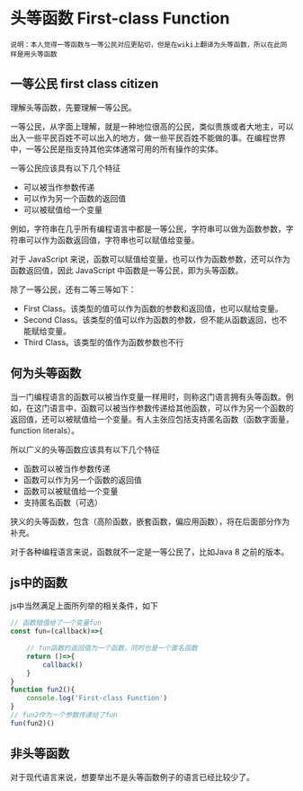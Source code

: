 # 头等函数 First-class Function

`说明：本人觉得一等函数与一等公民对应更贴切，但是在wiki上翻译为头等函数，所以在此同样是用头等函数`

## 一等公民 first class citizen
理解头等函数，先要理解一等公民。

一等公民，从字面上理解，就是一种地位很高的公民，类似贵族或者大地主，可以出入一些平民百姓不可以出入的地方，做一些平民百姓不能做的事。在编程世界中，一等公民是指支持其他实体通常可用的所有操作的实体。

一等公民应该具有以下几个特征
- 可以被当作参数传递
- 可以作为另一个函数的返回值
- 可以被赋值给一个变量

例如，字符串在几乎所有编程语言中都是一等公民，字符串可以做为函数参数，字符串可以作为函数返回值，字符串也可以赋值给变量。

对于 JavaScript 来说，函数可以赋值给变量，也可以作为函数参数，还可以作为函数返回值，因此 JavaScript 中函数是一等公民，即为头等函数。

除了一等公民，还有二等三等如下：
- First Class。该类型的值可以作为函数的参数和返回值，也可以赋给变量。
- Second Class。该类型的值可以作为函数的参数，但不能从函数返回，也不能赋给变量。
- Third Class。该类型的值作为函数参数也不行

## 何为头等函数

当一门编程语言的函数可以被当作变量一样用时，则称这门语言拥有头等函数。例如，在这门语言中，函数可以被当作参数传递给其他函数，可以作为另一个函数的返回值，还可以被赋值给一个变量。有人主张应包括支持匿名函数（函数字面量，function literals）。

所以广义的头等函数应该具有以下几个特征
- 函数可以被当作参数传递
- 函数可以作为另一个函数的返回值
- 函数可以被赋值给一个变量
- 支持匿名函数（可选）

狭义的头等函数，包含（高阶函数，嵌套函数，偏应用函数），将在后面部分作为补充。

对于各种编程语言来说，函数就不一定是一等公民了，比如Java 8 之前的版本。

## js中的函数

js中当然满足上面所列举的相关条件，如下

``` js
// 函数赋值给了一个变量fun
const fun=(callback)=>{
    
    // fun函数的返回值为一个函数，同时也是一个匿名函数
    return ()=>{
        callback()
    }
}
function fun2(){
    console.log('First-class Function')
}
// fun2作为一个参数传递给了fun
fun(fun2)()

```

## 非头等函数
对于现代语言来说，想要举出不是头等函数例子的语言已经比较少了。